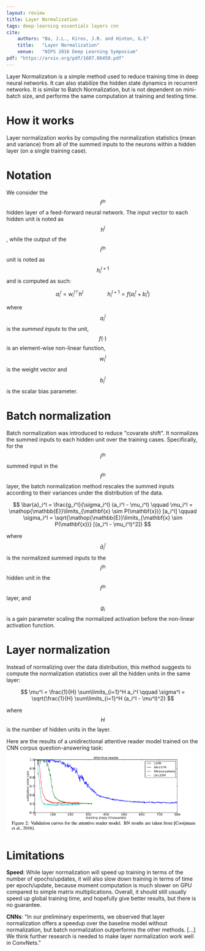 ```yaml
---
layout: review
title: Layer Normalization
tags: deep-learning essentials layers cnn
cite:
    authors: "Ba, J.L., Kiros, J.R. and Hinton, G.E"
    title:   "Layer Normalization"
    venue:   "NIPS 2016 Deep Learning Symposium"
pdf: "https://arxiv.org/pdf/1607.06450.pdf"
---
```


Layer Normalization is a simple method used to reduce training time in deep neural networks. It can also stabilize the hidden state dynamics in recurrent networks. It is similar to Batch Normalization, but is not dependent on mini-batch size, and performs the same computation at training and testing time.


# How it works
Layer normalization works by computing the normalization statistics (mean and variance) from all of the summed inputs to the neurons within a hidden layer (on a single training case).

# Notation

We consider the $$l^{th}$$ hidden layer of a feed-forward neural network. The input vector to each hidden unit is noted as $$h^l$$, while the output of the $$i^{th}$$ unit is noted as $$h_i^{l+1}$$ and is computed as such:

$$ a_i^l = {w_i^l}^{\top} h^l  \qquad \qquad  h_i^{l+1} = f(a_i^l + b_i^l) $$

where $$a_i^l$$ is the *summed inputs* to the unit, $$f(\cdot)$$ is an element-wise non-linear function, $$w_i^l$$ is the weight vector and $$b_i^l$$ is the scalar bias parameter.

# Batch normalization

Batch normalization was introduced to reduce "covarate shift". It normalizes the summed inputs to each hidden unit over the training cases. Specifically, for the $$i^{th}$$ summed input in the $$l^{th}$$ layer, the batch normalization method rescales the summed inputs according to their variances under the distribution of the data.

$$ \bar{a}_i^l = \frac{g_i^l}{\sigma_i^l} (a_i^l - \mu_i^l)  \qquad 
	\mu_i^l = \mathop{\mathbb{E}}\limits_{\mathbf{x} \sim P(\mathbf{x})} [a_i^l]  \qquad 
	\sigma_i^l = \sqrt{\mathop{\mathbb{E}}\limits_{\mathbf{x} \sim P(\mathbf{x})} [(a_i^l - \mu_i^l)^2]} $$

where $$\bar{a}_i^l$$ is the normalized summed inputs to the $$i^{th}$$ hidden unit in the $$l^{th}$$ layer, and $$g_i$$ is a gain parameter scaling the normalized activation before the non-linear activation function.

# Layer normalization

Instead of normalizing over the data distribution, this method suggests to compute the normalization statistics over all the hidden units in the same layer:

$$ \mu^l = \frac{1}{H} \sum\limits_{i=1}^H a_i^l  \qquad  \sigma^l = \sqrt{\frac{1}{H} \sum\limits_{i=1}^H (a_i^l - \mu^l)^2} $$

where $$H$$ is the number of hidden units in the layer.

Here are the results of a unidirectional attentive reader model trained on the CNN corpus question-answering task: 
![](/article/images/layer-normalization/layer_norm_fig2.png)


# Limitations
**Speed**: While layer normalization will speed up training in terms of the number of epochs/updates, it will also slow down training in terms of time per epoch/update, because moment computation is much slower on GPU compared to simple matrix multiplications. Overall, it should still usually speed up global training time, and hopefully give better results, but there is no guarantee.

**CNNs**: "In our preliminary experiments, we observed that layer normalization offers a speedup over the baseline model without normalization, but batch normalization outperforms the other methods. [...] We think further research is needed to make layer normalization work well in ConvNets."

